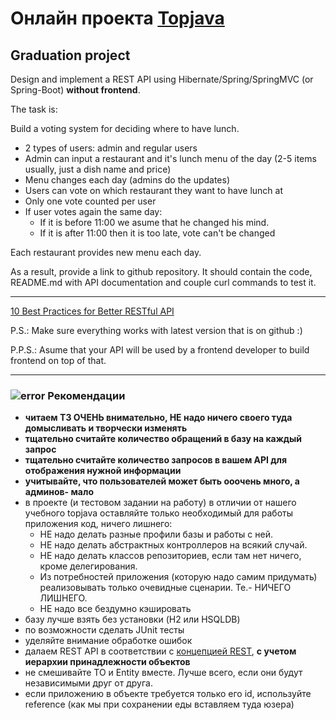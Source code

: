 # Онлайн проекта <a href="https://github.com/JavaWebinar/topjava09">Topjava</a>

## Graduation project

Design and implement a REST API using Hibernate/Spring/SpringMVC (or Spring-Boot) **without frontend**.

The task is:

Build a voting system for deciding where to have lunch.

 * 2 types of users: admin and regular users
 * Admin can input a restaurant and it's lunch menu of the day (2-5 items usually, just a dish name and price)
 * Menu changes each day (admins do the updates)
 * Users can vote on which restaurant they want to have lunch at
 * Only one vote counted per user
 * If user votes again the same day:
    - If it is before 11:00 we asume that he changed his mind.
    - If it is after 11:00 then it is too late, vote can't be changed

Each restaurant provides new menu each day.

As a result, provide a link to github repository. It should contain the code, README.md with API documentation and couple curl commands to test it.

-----------------------------
<a href="http://blog.mwaysolutions.com/2014/06/05/10-best-practices-for-better-restful-api/">10 Best Practices for Better RESTful API</a>

P.S.: Make sure everything works with latest version that is on github :)

P.P.S.: Asume that your API will be used by a frontend developer to build frontend on top of that.

-----------------------------
### ![error](https://cloud.githubusercontent.com/assets/13649199/13672935/ef09ec1e-e6e7-11e5-9f79-d1641c05cbe6.png) Рекомендации
- **читаем ТЗ ОЧЕНЬ внимательно, НЕ надо ничего своего туда домысливать и творчески изменять**
- **тщательно считайте количество обращений в базу на каждый запрос**
- **тщательно считайте количество запросов в вашем API для отображения нужной информации**
- **учитывайте, что пользователей может быть ооочень много, а админов- мало**
- в проекте (и тестовом задании на работу) в отличии от нашего учебного topjava оставляйте только необходимый для работы приложения код, ничего лишнего:
  - НЕ надо делать разные профили базы и работы с ней. 
  - НЕ надо делать абстрактных контроллеров на всякий случай. 
  - НЕ надо делать классов репозиториев, если там нет ничего, кроме делегирования. 
  - Из потребностей приложения (которую надо самим придумать) реализовывать только очевидные сценарии. Те.- НИЧЕГО ЛИШНЕГО. 
  - НЕ надо все бездумно кэшировать
- базу лучше взять без установки (H2 или HSQLDB)
- по возможности сделать JUnit тесты
- уделяйте внимание обработке ошибок
- далаем REST API в соответствии с <a href="http://blog.mwaysolutions.com/2014/06/05/10-best-practices-for-better-restful-api/">концепцией REST</a>, **с учетом иерархии принадлежности объектов**
- не смешивайте TO и Entity вместе. Лучше всего, если они будут независимыми друг от друга.
- если приложению в объекте требуется только его id, используйте reference (как мы при сохранении еды вставляем туда юзера)
